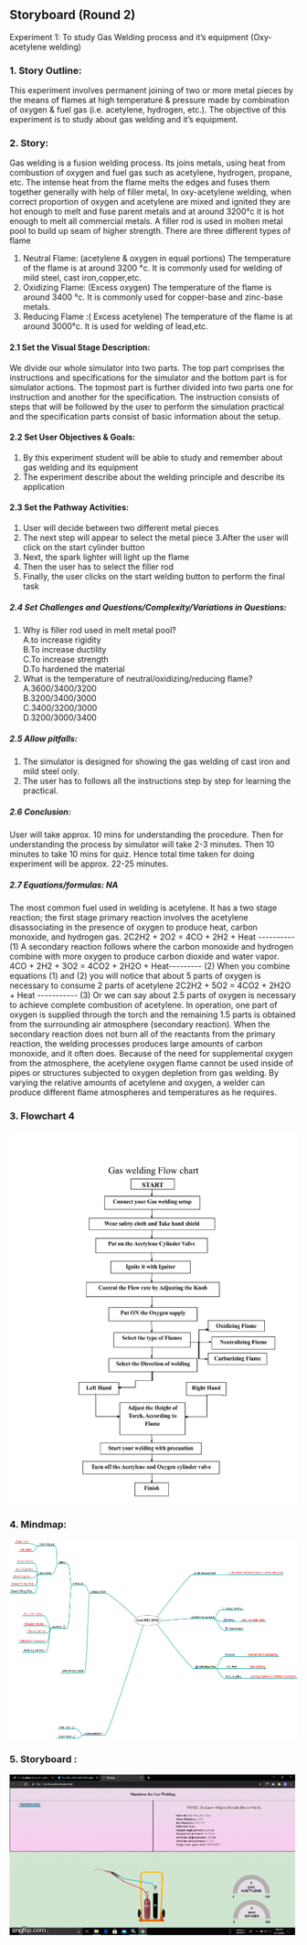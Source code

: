 ## Storyboard (Round 2)

Experiment 1: To study Gas Welding process and it’s equipment (Oxy-acetylene welding)

### 1. Story Outline:

This experiment involves permanent joining of two or more metal pieces by the means of flames at high temperature & pressure made by combination of oxygen & fuel gas (i.e. acetylene, hydrogen, etc.). The objective of this experiment is to study about gas welding and it’s equipment.


### 2. Story:

Gas welding is a fusion welding process. Its joins metals, using heat from combustion of oxygen and fuel gas such as acetylene, hydrogen, propane, etc. The intense heat from the flame melts the edges and fuses them together generally with help of filler metal,
In oxy-acetylene welding, when correct proportion of oxygen and acetylene are mixed and ignited they are hot enough to melt and fuse parent metals and at around 3200°c it is hot enough to melt all commercial metals. A filler rod is used in molten metal pool to build up seam of higher strength. There are three different types of flame
1. Neutral Flame: (acetylene & oxygen in equal portions)
The temperature of the flame is at around 3200 °c. It is commonly used for welding of mild steel, cast iron,copper,etc.
2. Oxidizing Flame: (Excess oxygen)
The temperature of the flame is around 3400 °c. It is commonly used for copper-base and zinc-base metals.
3. Reducing Flame :( Excess acetylene) 
The temperature of the flame is at around 3000°c. It is used for welding of lead,etc.
 

#### 2.1 Set the Visual Stage Description:
We divide our whole simulator into two parts. The top part comprises the instructions and specifications for the simulator and the bottom part is for simulator actions. The topmost part is further divided into two parts one for instruction and another for the specification. The instruction consists of steps that will be followed by the user to perform the simulation practical and the specification parts consist of basic information about the setup.

#### 2.2 Set User Objectives & Goals:
1. By this experiment student will be able to study and remember about gas welding and its equipment
2. The experiment describe about the welding principle and describe its application
 

#### 2.3 Set the Pathway Activities:

1. User will decide between two different metal pieces
2. The next step will appear to select the metal piece
3.After the user will click on the start cylinder button
4. Next, the spark lighter will light up the flame
5. Then the user has to select the filler rod 
6. Finally, the user clicks on the start welding button to perform the final task

##### 2.4 Set Challenges and Questions/Complexity/Variations in Questions:

1. Why is filler rod used in melt metal pool?
<br>A.to increase rigidity 
<br>B.To increase ductility
<br>C.To increase strength 
<br>D.To hardened the material
2. What is the temperature of neutral/oxidizing/reducing flame?
<br>A.3600/3400/3200
<br>B.3200/3400/3000
<br>C.3400/3200/3000
<br>D.3200/3000/3400 

##### 2.5 Allow pitfalls:
1. The simulator is designed for showing the gas welding of cast iron and mild steel only.
2. The user has to follows all the instructions step by step for learning the practical. 

##### 2.6 Conclusion:
User will take approx. 10 mins for understanding the procedure. Then for understanding the process by simulator will take 2-3 minutes. Then 10 minutes to take 10 mins for quiz. Hence total time taken for doing experiment will be approx. 22-25 minutes.

##### 2.7 Equations/formulas: NA
The most common fuel used in welding is acetylene. It has a two stage reaction; the first stage primary reaction involves the acetylene disassociating in the presence of oxygen to produce heat, carbon monoxide, and hydrogen gas.
 2C2H2 + 2O2 = 4CO + 2H2 + Heat ---------- (1)
 A secondary reaction follows where the carbon monoxide and hydrogen combine with more oxygen to produce carbon dioxide and water vapor.
 4CO + 2H2 + 3O2 = 4CO2 + 2H2O + Heat--------- (2)
 When you combine equations (1) and (2) you will notice that about 5 parts of oxygen is necessary to consume 2 parts of acetylene
 2C2H2 + 5O2 = 4CO2 + 2H2O + Heat ----------- (3) 
Or we can say about 2.5 parts of oxygen is necessary to achieve complete combustion of acetylene. In operation, one part of oxygen is supplied through the torch and the remaining 1.5 parts is obtained from the surrounding air atmosphere (secondary reaction). When the secondary reaction does not burn all of the reactants from the primary reaction, the welding processes produces large amounts of carbon monoxide, and it often does. Because of the need for supplemental oxygen from the atmosphere, the acetylene oxygen flame cannot be used inside of pipes or structures subjected to oxygen depletion from gas welding. By varying the relative amounts of acetylene and oxygen, a welder can produce different flame atmospheres and temperatures as he requires.



### 3. Flowchart 4
<img src="flowchart/flowchart.png"/><br>

### 4. Mindmap:
<img src="mindmap/mindmap.png"/>


### 5. Storyboard :
<img src="storyboard/storyboard.gif"/>

